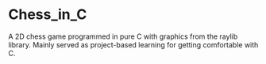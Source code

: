 # Chess_in_C
A 2D chess game programmed in pure C with graphics from the raylib library. Mainly served as project-based learning for getting comfortable with C.